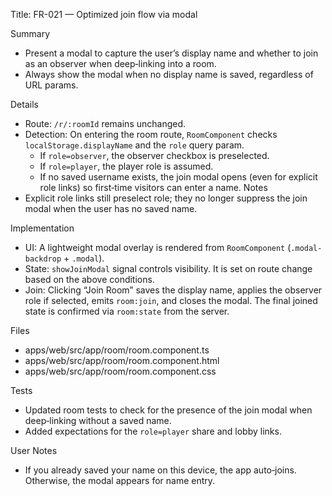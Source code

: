 Title: FR-021 — Optimized join flow via modal

Summary
- Present a modal to capture the user’s display name and whether to join as an observer when deep‑linking into a room.
- Always show the modal when no display name is saved, regardless of URL params.

Details
- Route: `/r/:roomId` remains unchanged.
- Detection: On entering the room route, `RoomComponent` checks `localStorage.displayName` and the `role` query param.
  - If `role=observer`, the observer checkbox is preselected.
  - If `role=player`, the player role is assumed.
  - If no saved username exists, the join modal opens (even for explicit role links) so first‑time visitors can enter a name.
Notes
- Explicit role links still preselect role; they no longer suppress the join modal when the user has no saved name.

Implementation
- UI: A lightweight modal overlay is rendered from `RoomComponent` (`.modal-backdrop` + `.modal`).
- State: `showJoinModal` signal controls visibility. It is set on route change based on the above conditions.
- Join: Clicking “Join Room” saves the display name, applies the observer role if selected, emits `room:join`, and closes the modal. The final joined state is confirmed via `room:state` from the server.

Files
- apps/web/src/app/room/room.component.ts
- apps/web/src/app/room/room.component.html
- apps/web/src/app/room/room.component.css

Tests
- Updated room tests to check for the presence of the join modal when deep‑linking without a saved name.
- Added expectations for the `role=player` share and lobby links.

User Notes
- If you already saved your name on this device, the app auto‑joins. Otherwise, the modal appears for name entry.
